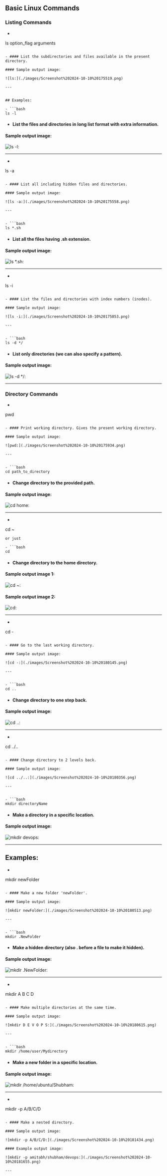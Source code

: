 ## Basic Linux Commands

### Listing Commands

- ```bash
ls option_flag arguments
``` 

- #### List the subdirectories and files available in the present directory.

#### Sample output image: 

![ls:](./images/Screenshot%202024-10-10%20175519.png)

---


## Examples:

- ```bash
ls -l
``` 

- #### List the files and directories in long list format with extra information.

#### Sample output image: 

![ls -l:](./images/Screenshot%202024-10-10%20175531.png)

---


- ```bash
ls -a
``` 

- #### List all including hidden files and directories.

#### Sample output image: 

![ls -a:](./images/Screenshot%202024-10-10%20175558.png)

---


- ```bash
ls *.sh
``` 

- #### List all the files having .sh extension.

#### Sample output image: 

![ls *.sh:](./images/Screenshot%202024-10-10%20175830.png)

---


- ```bash
ls -i
``` 

- #### List the files and directories with index numbers (inodes).

#### Sample output image: 

![ls -i:](./images/Screenshot%202024-10-10%20175853.png)

---


- ```bash
ls -d */
``` 

- #### List only directories (we can also specify a pattern).

#### Sample output image: 

![ls -d */:](./images/Screenshot%202024-10-10%20175920.png)

---


### Directory Commands

- ```bash
pwd
``` 

- #### Print working directory. Gives the present working directory.

#### Sample output image: 

![pwd:](./images/Screenshot%202024-10-10%20175934.png)

---


- ```bash
cd path_to_directory
``` 

- #### Change directory to the provided path.

#### Sample output image: 

![cd home:](./images/Screenshot%202024-10-10%20180007.png)

---


- ```bash
cd ~
``` 
or just 

- ```bash
cd
``` 

- #### Change directory to the home directory.

#### Sample output image 1: 

![cd ~:](./images/Screenshot%202024-10-10%20180104.png)

#### Sample output image 2: 

![cd:](./images/Screenshot%202024-10-10%20180120.png)

---


- ```bash
cd -
``` 

- #### Go to the last working directory.

#### Sample output image: 

![cd -:](./images/Screenshot%202024-10-10%20180145.png)

---


- ```bash
cd ..
``` 

- #### Change directory to one step back.

#### Sample output image: 

![cd ..:](./images/Screenshot%202024-10-10%20180259.png)

---


- ```bash
cd ../..
``` 

- #### Change directory to 2 levels back.

#### Sample output image: 

![cd ../..:](./images/Screenshot%202024-10-10%20180356.png)

---


- ```bash
mkdir directoryName
``` 

- #### Make a directory in a specific location.

#### Sample output image: 

![mkdir devops:](./images/Screenshot%202024-10-10%20180434.png)

---


## Examples:

- ```bash
mkdir newFolder
``` 

- #### Make a new folder 'newFolder'.

#### Sample output image: 

![mkdir newFolder:](./images/Screenshot%202024-10-10%20180513.png)

---


- ```bash
mkdir .NewFolder
``` 

- #### Make a hidden directory (also . before a file to make it hidden).

#### Sample output image: 

![mkdir .NewFolder:](./images/Screenshot%202024-10-10%20180544.png)

---


- ```bash
mkdir A B C D
``` 

- #### Make multiple directories at the same time.

#### Sample output image: 

![mkdir D E V O P S:](./images/Screenshot%202024-10-10%20180615.png)

---


- ```bash
mkdir /home/user/Mydirectory
``` 

- #### Make a new folder in a specific location.

#### Sample output image: 

![mkdir /home/ubuntu/Shubham:](./images/Screenshot%202024-10-10%20181323.png)

---


- ```bash
mkdir -p A/B/C/D
``` 

- #### Make a nested directory.

#### Sample output image: 

![mkdir -p A/B/C/D:](./images/Screenshot%202024-10-10%20181434.png)

#### Example output image: 

![mkdir -p amitabh/shubham/devops:](./images/Screenshot%202024-10-10%20181655.png)

---



